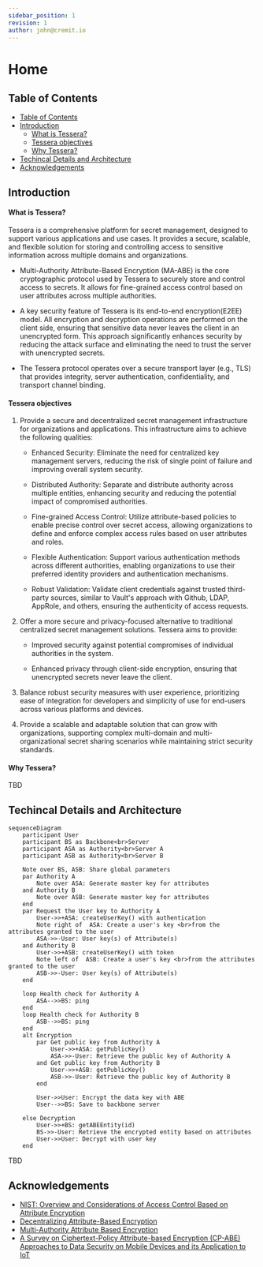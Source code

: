 ```yaml
---
sidebar_position: 1
revision: 1
author: john@cremit.io
---
```


# Home

## Table of Contents

- [Table of Contents](#table-of-contents)
- [Introduction](#introduction)
  - [What is Tessera?](#what-is-tessera)
  - [Tessera objectives](#tessera-objectives)
  - [Why Tessera?](#why-tessera)
- [Techincal Details and Architecture](#techincal-details-and-architecture)
- [Acknowledgements](#acknowledgements)

## Introduction

#### What is Tessera?

Tessera is a comprehensive platform for secret management, designed to support various applications and use cases. It provides a secure, scalable, and flexible solution for storing and controlling access to sensitive information across multiple domains and organizations.

- Multi-Authority Attribute-Based Encryption (MA-ABE) is the core cryptographic protocol used by Tessera to securely store and control access to secrets. It allows for fine-grained access control based on user attributes across multiple authorities.

- A key security feature of Tessera is its end-to-end encryption(E2EE) model. All encryption and decryption operations are performed on the client side, ensuring that sensitive data never leaves the client in an unencrypted form. This approach significantly enhances security by reducing the attack surface and eliminating the need to trust the server with unencrypted secrets.

- The Tessera protocol operates over a secure transport layer (e.g., TLS) that provides integrity, server authentication, confidentiality, and transport channel binding.

#### Tessera objectives

1. Provide a secure and decentralized secret management infrastructure for organizations and applications. This infrastructure aims to achieve the following qualities:

   - Enhanced Security: Eliminate the need for centralized key management servers, reducing the risk of single point of failure and improving overall system security.

   - Distributed Authority: Separate and distribute authority across multiple entities, enhancing security and reducing the potential impact of compromised authorities.

   - Fine-grained Access Control: Utilize attribute-based policies to enable precise control over secret access, allowing organizations to define and enforce complex access rules based on user attributes and roles.

   - Flexible Authentication: Support various authentication methods across different authorities, enabling organizations to use their preferred identity providers and authentication mechanisms.

   - Robust Validation: Validate client credentials against trusted third-party sources, similar to Vault's approach with Github, LDAP, AppRole, and others, ensuring the authenticity of access requests.

2. Offer a more secure and privacy-focused alternative to traditional centralized secret management solutions. Tessera aims to provide:

   - Improved security against potential compromises of individual authorities in the system.

   - Enhanced privacy through client-side encryption, ensuring that unencrypted secrets never leave the client.

3. Balance robust security measures with user experience, prioritizing ease of integration for developers and simplicity of use for end-users across various platforms and devices.

4. Provide a scalable and adaptable solution that can grow with organizations, supporting complex multi-domain and multi-organizational secret sharing scenarios while maintaining strict security standards.

#### Why Tessera?

TBD

## Techincal Details and Architecture

```mermaid
sequenceDiagram
    participant User
    participant BS as Backbone<br>Server
    participant ASA as Authority<br>Server A
    participant ASB as Authority<br>Server B

    Note over BS, ASB: Share global parameters
    par Authority A
        Note over ASA: Generate master key for attributes
    and Authority B
        Note over ASB: Generate master key for attributes
    end
    par Request the User key to Authority A
        User->>+ASA: createUserKey() with authentication
        Note right of  ASA: Create a user's key <br>from the attributes granted to the user
        ASA->>-User: User key(s) of Attribute(s)
    and Authority B
        User->>+ASB: createUserKey() with token
        Note left of  ASB: Create a user's key <br>from the attributes granted to the user
        ASB->>-User: User key(s) of Attribute(s)
    end

    loop Health check for Authority A
        ASA-->>BS: ping
    end
    loop Health check for Authority B
        ASB-->>BS: ping
    end
    alt Encryption
        par Get public key from Authority A
            User->>+ASA: getPublicKey()
            ASA->>-User: Retrieve the public key of Authority A
        and Get public key from Authority B
            User->>+ASB: getPublicKey()
            ASB->>-User: Retrieve the public key of Authority B
        end

        User->>User: Encrypt the data key with ABE
        User-->>BS: Save to backbone server

    else Decryption
        User->>+BS: getABEEntity(id)
        BS->>-User: Retrieve the encrypted entity based on attributes
        User->>User: Decrypt with user key
    end
```

TBD

## Acknowledgements

- [NIST: Overview and Considerations of Access Control Based on Attribute Encryption](https://csrc.nist.gov/pubs/ir/8450/ipd)
- [Decentralizing Attribute-Based Encryption](https://eprint.iacr.org/2010/351.pdf)
- [Multi-Authority Attribute Based Encryption](https://iacr.org/archive/tcc2007/43920514/43920514.pdf)
- [A Survey on Ciphertext-Policy Attribute-based Encryption (CP-ABE) Approaches to Data Security on Mobile Devices and its Application to IoT](https://dl.acm.org/doi/10.1145/3102304.3102338)

